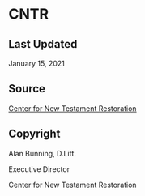 # CNTR

## Last Updated

January 15, 2021

## Source

[Center for New Testament Restoration](https://greekcntr.org/home/index.htm)

## Copyright

Alan Bunning, D.Litt.

Executive Director

Center for New Testament Restoration
